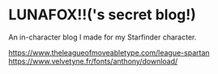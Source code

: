 # LUNAFOX!!('s secret blog!)
An in-character blog I made for my Starfinder character. 

https://www.theleagueofmoveabletype.com/league-spartan
https://www.velvetyne.fr/fonts/anthony/download/